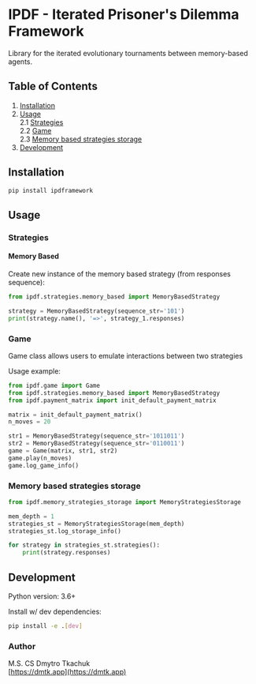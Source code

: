 # IPDF - Iterated Prisoner's Dilemma Framework

Library for the iterated evolutionary tournaments between memory-based agents.

## Table of Contents

1. [Installation](#installation)
2. [Usage](#usage)  
    2.1 [Strategies](#strategies)  
    2.2 [Game](#game)  
    2.3 [Memory based strategies storage](#memory-based-strategies-storage)  
3. [Development](#development)

## Installation

```bash
pip install ipdframework
```

## Usage

### Strategies

#### Memory Based

Create new instance of the memory based strategy (from responses sequence):

```python
from ipdf.strategies.memory_based import MemoryBasedStrategy

strategy = MemoryBasedStrategy(sequence_str='101')
print(strategy.name(), '=>', strategy_1.responses)
```

### Game

Game class allows users to emulate interactions between two strategies

Usage example:

```python
from ipdf.game import Game
from ipdf.strategies.memory_based import MemoryBasedStrategy
from ipdf.payment_matrix import init_default_payment_matrix

matrix = init_default_payment_matrix()
n_moves = 20

str1 = MemoryBasedStrategy(sequence_str='1011011')
str2 = MemoryBasedStrategy(sequence_str='0110011')
game = Game(matrix, str1, str2)
game.play(n_moves)
game.log_game_info()
```

### Memory based strategies storage

```python
from ipdf.memory_strategies_storage import MemoryStrategiesStorage

mem_depth = 1
strategies_st = MemoryStrategiesStorage(mem_depth)
strategies_st.log_storage_info()

for strategy in strategies_st.strategies():
    print(strategy.responses)
```

## Development

Python version: 3.6+

Install w/ dev dependencies:

```bash
pip install -e .[dev]
```

### Author

M.S. CS Dmytro Tkachuk  
[https://dmtk.app](https://dmtk.app)
